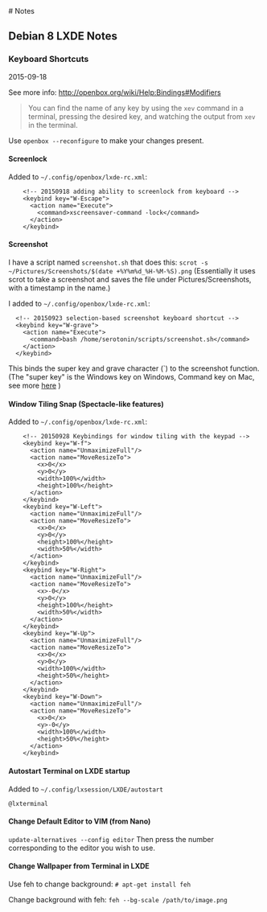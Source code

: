 <link href="tools/Markdown/markdown.css" rel="stylesheet"></link>
# Notes


## Debian 8 LXDE Notes 



### Keyboard Shortcuts

2015-09-18

See more info: http://openbox.org/wiki/Help:Bindings#Modifiers

>  You can find the name of any key by using the `xev` command in a terminal, pressing the desired key, and watching the output from `xev` in the terminal. 

Use `openbox --reconfigure` to make your changes present.

#### Screenlock

Added to `~/.config/openbox/lxde-rc.xml`:
``` 
	<!-- 20150918 adding ability to screenlock from keyboard -->
    <keybind key="W-Escape">    
      <action name="Execute">    
        <command>xscreensaver-command -lock</command>    
      </action>    
    </keybind>
```

#### Screenshot

I have a script named `screenshot.sh` that does this:
`scrot -s ~/Pictures/Screenshots/$(date +%Y%m%d_%H-%M-%S).png`
(Essentially it uses scrot to take a screenshot and saves the file under Pictures/Screenshots, with a timestamp in the name.)

I added to `~/.config/openbox/lxde-rc.xml`:

```
  <!-- 20150923 selection-based screenshot keyboard shortcut -->
  <keybind key="W-grave">          
    <action name="Execute">        
      <command>bash /home/serotonin/scripts/screenshot.sh</command>
    </action>
  </keybind>
```

This binds the super key and grave character (\`) to the screenshot function.
(The "super key" is the Windows key on Windows, Command key on Mac, see more [here](https://en.wikipedia.org/wiki/Super_key_%28keyboard_button%29) )


#### Window Tiling Snap (Spectacle-like features)

Added to `~/.config/openbox/lxde-rc.xml`:

```
    <!-- 20150928 Keybindings for window tiling with the keypad -->
    <keybind key="W-f">
      <action name="UnmaximizeFull"/>
      <action name="MoveResizeTo">
        <x>0</x>
        <y>0</y>
        <width>100%</width>
        <height>100%</height>
      </action>
    </keybind>
    <keybind key="W-Left">
      <action name="UnmaximizeFull"/>
      <action name="MoveResizeTo">
        <x>0</x>
        <y>0</y>
        <height>100%</height>
        <width>50%</width>
      </action>
    </keybind>
    <keybind key="W-Right">
      <action name="UnmaximizeFull"/>
      <action name="MoveResizeTo">
        <x>-0</x>
        <y>0</y>
        <height>100%</height>
        <width>50%</width>
      </action>
    </keybind>
    <keybind key="W-Up">
      <action name="UnmaximizeFull"/>
      <action name="MoveResizeTo">
        <x>0</x>
        <y>0</y>
        <width>100%</width>
        <height>50%</height>
      </action>
    </keybind>
    <keybind key="W-Down">
      <action name="UnmaximizeFull"/>
      <action name="MoveResizeTo">
        <x>0</x>
        <y>-0</y>
        <width>100%</width>
        <height>50%</height>
      </action>
    </keybind>
```



#### Autostart Terminal on LXDE startup

Added to `~/.config/lxsession/LXDE/autostart`
```
@lxterminal
```

#### Change Default Editor to VIM (from Nano)

`update-alternatives --config editor`
Then press the number corresponding to the editor you wish to use.

#### Change Wallpaper from Terminal in LXDE

Use feh to change background:
`# apt-get install feh`

Change background with feh:
`feh --bg-scale /path/to/image.png`

